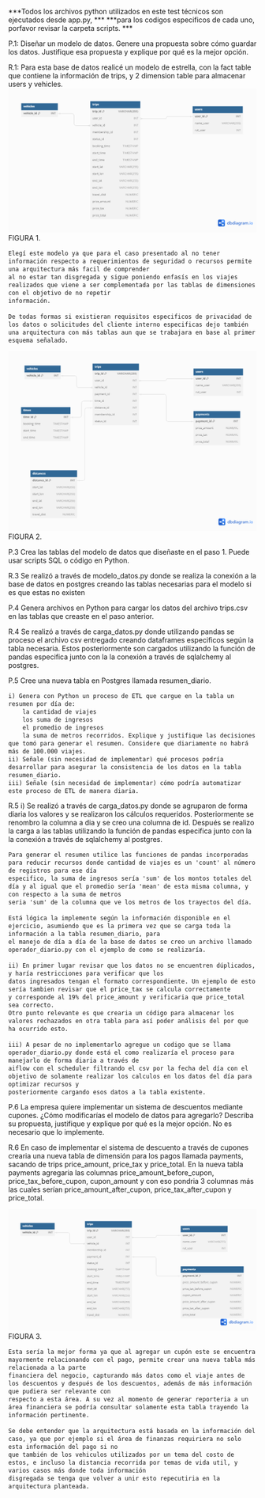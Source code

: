 ***Todos los archivos python utilizados en este test técnicos son ejecutados desde app.py, ***
***para los codigos especificos de cada uno, porfavor revisar la carpeta scripts. ***

P.1:
    Diseñar un modelo de datos. Genere una propuesta sobre cómo guardar los datos. Justifique esa propuesta y explique por qué es la mejor opción.

R.1:
    Para esta base de datos realicé un modelo de estrella, con la fact table que contiene la información de trips, y 2 dimension table para almacenar users y vehicles.
    ![Screenshot](star_scheme.png)
    FIGURA 1.

    Elegí este modelo ya que para el caso presentado al no tener información respecto a requerimientos de seguridad o recursos permite una arquitectura más facil de comprender 
    al no estar tan disgregada y sigue poniendo enfasís en los viajes realizados que viene a ser complementada por las tablas de dimensiones con el objetivo de no repetir 
    información.

    De todas formas si existieran requisitos especificos de privacidad de los datos o solicitudes del cliente interno especificas dejo también
    una arquitectura con más tablas aun que se trabajara en base al primer esquema señalado.
    
![Screenshot](alt_scheme.png)
FIGURA 2.

P.3
    Crea las tablas del modelo de datos que diseñaste en el paso 1. Puede usar scripts SQL o código en Python.

R.3
    Se realizó a través de modelo_datos.py donde se realiza la conexión a la base de datos en postgres
    creando las tablas necesarias para el modelo si es que estas no existen

P.4
    Genera archivos en Python para cargar los datos del archivo trips.csv en las tablas que creaste en el paso anterior.

R.4
    Se realizó a través de carga_datos.py donde utilizando pandas se proceso el archivo csv entregado creando dataframes
    especificos según la tabla necesaria. Estos posteriormente son cargados utilizando la función de pandas especifica junto con la la conexión
    a través de sqlalchemy al postgres.


P.5 
    Cree una nueva tabla en Postgres llamada resumen_diario.
    
    i) Genera con Python un proceso de ETL que cargue en la tabla un resumen por día de:
        la cantidad de viajes
        los suma de ingresos
        el promedio de ingresos
        la suma de metros recorridos. Explique y justifique las decisiones que tomó para generar el resumen. Considere que diariamente no habrá más de 100.000 viajes.
    ii) Señale (sin necesidad de implementar) qué procesos podría desarrollar para asegurar la consistencia de los datos en la tabla resumen_diario.
    iii) Señale (sin necesidad de implementar) cómo podría automatizar este proceso de ETL de manera diaria.

R.5
    i) Se realizó a través de carga_datos.py donde se agruparon de forma diaria los valores y se realizaron los cálculos requeridos. Posteriormente se renombro la columna
    a dia y se creo una columna de id. Después se realizo la carga a las tablas utilizando la función de pandas especifica junto con la la conexión a través de 
    sqlalchemy al postgres.

    Para generar el resumen utilice las funciones de pandas incorporadas para reducir recursos donde cantidad de viajes es un 'count' al número de registros para ese día
    especifico, la suma de ingresos sería 'sum' de los montos totales del día y al igual que el promedio sería 'mean' de esta misma columna, y con respecto a la suma de metros
    seria 'sum' de la columna que ve los metros de los trayectos del día.

    Está lógica la implemente según la información disponible en el ejercicio, asumiendo que es la primera vez que se carga toda la información a la tabla resumen_diario, para
    el manejo de día a día de la base de datos se creo un archivo llamado operador_diario.py con el ejemplo de como se realizaría. 

    ii) En primer lugar revisar que los datos no se encuentren dúplicados, y haría restricciones para verificar que los 
    datos ingresados tengan el formato correspondiente. Un ejemplo de esto sería tambien revisar que el price_tax se calcula correctamente 
    y corresponde al 19% del price_amount y verificaria que price_total sea correcto.
    Otro punto relevante es que crearia un código para almacenar los valores rechazados en otra tabla para así poder análisis del por que ha ocurrido esto.

    iii) A pesar de no implementarlo agregue un codigo que se llama operador_diario.py donde está el como realizaría el proceso para manejarlo de forma diaria a través de
    aiflow con el scheduler filtrando el csv por la fecha del día con el objetivo de solamente realizar los calculos en los datos del día para optimizar recursos y
    posteriormente cargando esos datos a la tabla existente.



P.6
    La empresa quiere implementar un sistema de descuentos mediante cupones. ¿Cómo modificarías el modelo de datos para agregarlo? Describa su propuesta, justifique y explique por qué es la mejor opción. No es necesario que lo implemente.

R.6
    En caso de implementar el sistema de descuento a través de cupones crearia una nueva tabla de dimensión para los pagos llamada payments, 
    sacando de trips price_amount, price_tax y price_total. En la nueva tabla payments agregaria las columnas price_amount_before_cupon, 
    price_tax_before_cupon, cupon_amount y con eso pondria 3 columnas más las cuales serían price_amount_after_cupon, price_tax_after_cupon y price_total.
    
![Screenshot](cupon_scheme.png)
    FIGURA 3.

    Esta sería la mejor forma ya que al agregar un cupón este se encuentra mayormente relacionando con el pago, permite crear una nueva tabla más relacionada a la parte
    financiera del negocio, capturando más datos como el viaje antes de los descuentos y después de los descuentos, además de más información que pudiera ser relevante con
    respecto a esta área. A su vez al momento de generar reporteria a un área financiera se podría consultar solamente esta tabla trayendo la información pertinente. 
    
    Se debe entender que la arquitectura está basada en la información del caso, ya que por ejemplo si el área de finanzas requiriera no solo esta información del pago si no
    que también de los vehiculos utilizados por un tema del costo de estos, e incluso la distancia recorrida por temas de vida util, y varios casos más donde toda información
    disgregada se tenga que volver a unir esto repecutiria en la arquitectura planteada. 